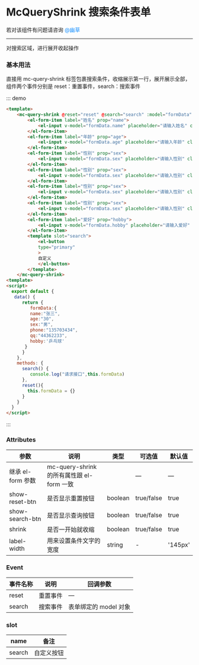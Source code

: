 <style>

</style>
<script>
 export default {
   data() {
      return {
         formData:{
         name:"张三",
         age:"30",
         sex:"男",
         phone:"135703434",
         qq:"44362233",
         hobby:'乒乓球'
       }
      }
    },
    methods: {
      search() {
         console.log("请求接口",this.formData)
      },
      reset(){
        this.formData = {}
      }
    }
  }
</script>

# McQueryShrink 搜索条件表单

若对该组件有问题请咨询 <span style="color:#1890ff;">@幽草</span>

---

对搜索区域，进行展开收起操作
### 基本用法

直接用 mc-query-shrink 标签包裹搜索条件，收缩展示第一行，展开展示全部，组件两个事件分别是 reset：重置事件，search：搜索事件

<div class="demo-block">
  <mc-query-shrink @reset="reset" @search="search" :model="formData" label-width="40px">
        <el-form-item label="姓名" prop="name">
            <el-input v-model="formData.name" placeholder="请输入姓名" clearable></el-input>
        </el-form-item>
        <el-form-item label="年龄" prop="age">
            <el-input v-model="formData.age" placeholder="请输入年龄" clearable></el-input>
        </el-form-item>
        <el-form-item label="性别" prop="sex">
            <el-input v-model="formData.sex" placeholder="请输入性别" clearable></el-input>
        </el-form-item>
        <el-form-item label="性别" prop="sex">
            <el-input v-model="formData.sex" placeholder="请输入性别" clearable></el-input>
        </el-form-item>  
        <el-form-item label="性别" prop="sex">
            <el-input v-model="formData.sex" placeholder="请输入性别" clearable></el-input>
        </el-form-item>  
        <el-form-item label="性别" prop="sex">
            <el-input v-model="formData.sex" placeholder="请输入性别" clearable></el-input>
        </el-form-item>
        <el-form-item label="爱好" prop="hobby">
            <el-input v-model="formData.hobby" placeholder="请输入爱好" clearable></el-input>
        </el-form-item>
        <template slot="search">
            <el-button
            type="primary"
            >
            自定义
            </el-button>
        </template>
  </mc-query-shrink>
</div>

::: demo

```html
<template>
    <mc-query-shrink @reset="reset" @search="search" :model="formData" label-width="40px">
        <el-form-item label="姓名" prop="name">
            <el-input v-model="formData.name" placeholder="请输入姓名" clearable></el-input>
        </el-form-item>
        <el-form-item label="年龄" prop="age">
            <el-input v-model="formData.age" placeholder="请输入年龄" clearable></el-input>
        </el-form-item>
        <el-form-item label="性别" prop="sex">
            <el-input v-model="formData.sex" placeholder="请输入性别" clearable></el-input>
        </el-form-item>
        <el-form-item label="性别" prop="sex">
            <el-input v-model="formData.sex" placeholder="请输入性别" clearable></el-input>
        </el-form-item>  
        <el-form-item label="性别" prop="sex">
            <el-input v-model="formData.sex" placeholder="请输入性别" clearable></el-input>
        </el-form-item>  
        <el-form-item label="性别" prop="sex">
            <el-input v-model="formData.sex" placeholder="请输入性别" clearable></el-input>
        </el-form-item>
        <el-form-item label="爱好" prop="hobby">
            <el-input v-model="formData.hobby" placeholder="请输入爱好" clearable></el-input>
        </el-form-item>
        <template slot="search">
            <el-button
            type="primary"
            >
            自定义
            </el-button>
        </template>
    </mc-query-shrink>
<template>
<script>
  export default {
   data() {
      return {
         formData:{
         name:"张三",
         age:"30",
         sex:"男",
         phone:"135703434",
         qq:"44362233",
         hobby:'乒乓球'
       }
      }
    },
    methods: {
      search() {
         console.log("请求接口",this.formData)
      },
      reset(){
        this.formData = {}
      }
    }
  }
</script>
```

:::

### Attributes

| 参数              | 说明                                           | 类型    | 可选值     | 默认值        |
| ----------------- | ---------------------------------------------- | ------- | ---------- | ------------- |
| 继承 el-form 参数 | mc-query-shrink 的所有属性跟 el-form 一致        |         | —          | —             |
| show-reset-btn    | 是否显示重置按钮                               | boolean | true/false | true          |
| show-search-btn   | 是否显示查询按钮                               | boolean | true/false | true          |
| shrink      | 是否一开始就收缩                    | boolean | true/false | true         |
| label-width       | 用来设置条件文字的宽度                         | string  | -          | '145px'       |

### Event

| 事件名称 | 说明     | 回调参数              |
| -------- | -------- | --------------------- |
| reset    | 重置事件 | —                     |
| search   | 搜索事件 | 表单绑定的 model 对象 |

### slot

| name | 备注 |
| ---- | ---- |
| search | 自定义按钮 |